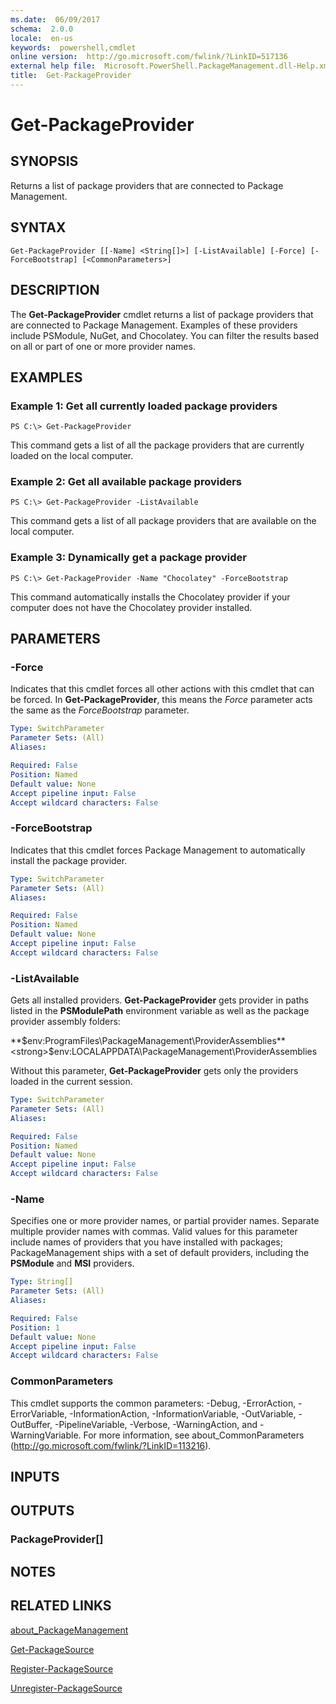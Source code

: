 ```yaml
---
ms.date:  06/09/2017
schema:  2.0.0
locale:  en-us
keywords:  powershell,cmdlet
online version:  http://go.microsoft.com/fwlink/?LinkID=517136
external help file:  Microsoft.PowerShell.PackageManagement.dll-Help.xml
title:  Get-PackageProvider
---
```


# Get-PackageProvider

## SYNOPSIS
Returns a list of package providers that are connected to Package Management.

## SYNTAX

```
Get-PackageProvider [[-Name] <String[]>] [-ListAvailable] [-Force] [-ForceBootstrap] [<CommonParameters>]
```

## DESCRIPTION
The **Get-PackageProvider** cmdlet returns a list of package providers that are connected to Package Management.
Examples of these providers include PSModule, NuGet, and Chocolatey.
You can filter the results based on all or part of one or more provider names.

## EXAMPLES

### Example 1: Get all currently loaded package providers
```
PS C:\> Get-PackageProvider
```

This command gets a list of all the package providers that are currently loaded on the local computer.

### Example 2: Get all available package providers
```
PS C:\> Get-PackageProvider -ListAvailable
```

This command gets a list of all package providers that are available on the local computer.

### Example 3: Dynamically get a package provider
```
PS C:\> Get-PackageProvider -Name "Chocolatey" -ForceBootstrap
```

This command automatically installs the Chocolatey provider if your computer does not have the Chocolatey provider installed.

## PARAMETERS

### -Force
Indicates that this cmdlet forces all other actions with this cmdlet that can be forced.
In **Get-PackageProvider**, this means the *Force* parameter acts the same as the *ForceBootstrap* parameter.

```yaml
Type: SwitchParameter
Parameter Sets: (All)
Aliases:

Required: False
Position: Named
Default value: None
Accept pipeline input: False
Accept wildcard characters: False
```

### -ForceBootstrap
Indicates that this cmdlet forces Package Management to automatically install the package provider.

```yaml
Type: SwitchParameter
Parameter Sets: (All)
Aliases:

Required: False
Position: Named
Default value: None
Accept pipeline input: False
Accept wildcard characters: False
```

### -ListAvailable
Gets all installed providers.
**Get-PackageProvider** gets provider in paths listed in the **PSModulePath** environment variable as well as the package provider assembly folders:

**$env:ProgramFiles\PackageManagement\ProviderAssemblies**<strong>$env:LOCALAPPDATA\PackageManagement\ProviderAssemblies</strong>

Without this parameter, **Get-PackageProvider** gets only the providers loaded in the current session.

```yaml
Type: SwitchParameter
Parameter Sets: (All)
Aliases:

Required: False
Position: Named
Default value: None
Accept pipeline input: False
Accept wildcard characters: False
```

### -Name
Specifies one or more provider names, or partial provider names.
Separate multiple provider names with commas.
Valid values for this parameter include names of providers that you have installed with packages; PackageManagement ships with a set of default providers, including the **PSModule** and **MSI** providers.

```yaml
Type: String[]
Parameter Sets: (All)
Aliases:

Required: False
Position: 1
Default value: None
Accept pipeline input: False
Accept wildcard characters: False
```

### CommonParameters
This cmdlet supports the common parameters: -Debug, -ErrorAction, -ErrorVariable, -InformationAction, -InformationVariable, -OutVariable, -OutBuffer, -PipelineVariable, -Verbose, -WarningAction, and -WarningVariable. For more information, see about_CommonParameters (http://go.microsoft.com/fwlink/?LinkID=113216).

## INPUTS

## OUTPUTS

### PackageProvider[]

## NOTES

## RELATED LINKS

[about_PackageManagement](../Microsoft.PowerShell.Core/About/about_PackageManagement.md)

[Get-PackageSource](Get-PackageSource.md)

[Register-PackageSource](Register-PackageSource.md)

[Unregister-PackageSource](Unregister-PackageSource.md)